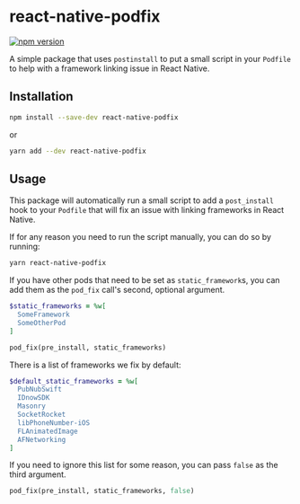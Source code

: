 # react-native-podfix

[![npm version](https://badge.fury.io/js/react-native-podfix.svg)](https://badge.fury.io/js/react-native-podfix)

A simple package that uses `postinstall` to put a small script in your `Podfile` to help with a framework linking issue in React Native.

## Installation

```bash
npm install --save-dev react-native-podfix
```

or

```bash
yarn add --dev react-native-podfix
```

## Usage

This package will automatically run a small script to add a `post_install` hook to your `Podfile` that will fix an issue with linking frameworks in React Native.

If for any reason you need to run the script manually, you can do so by running:

```bash
yarn react-native-podfix
```

If you have other pods that need to be set as `static_framework`s, you can add them as the `pod_fix` call's second, optional argument.

```ruby
$static_frameworks = %w[
  SomeFramework
  SomeOtherPod
]

pod_fix(pre_install, static_frameworks)
```

There is a list of frameworks we fix by default:

```ruby
$default_static_frameworks = %w[
  PubNubSwift
  IDnowSDK
  Masonry
  SocketRocket
  libPhoneNumber-iOS
  FLAnimatedImage
  AFNetworking
]
```

If you need to ignore this list for some reason, you can pass `false` as the third argument.

```ruby
pod_fix(pre_install, static_frameworks, false)
```
